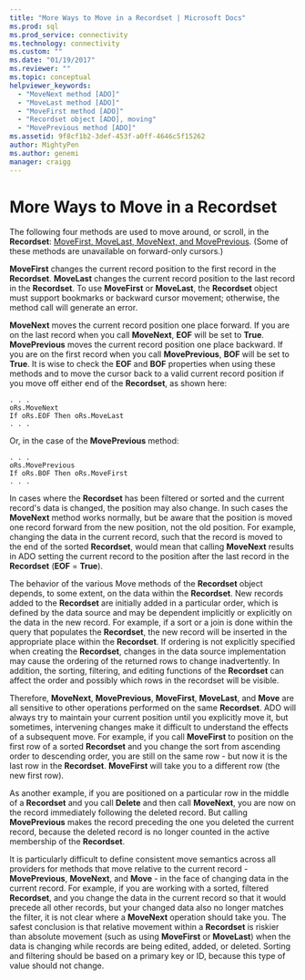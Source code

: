```yaml
---
title: "More Ways to Move in a Recordset | Microsoft Docs"
ms.prod: sql
ms.prod_service: connectivity
ms.technology: connectivity
ms.custom: ""
ms.date: "01/19/2017"
ms.reviewer: ""
ms.topic: conceptual
helpviewer_keywords: 
  - "MoveNext method [ADO]"
  - "MoveLast method [ADO]"
  - "MoveFirst method [ADO]"
  - "Recordset object [ADO], moving"
  - "MovePrevious method [ADO]"
ms.assetid: 9f8cf1b2-3def-453f-a0ff-4646c5f15262
author: MightyPen
ms.author: genemi
manager: craigg
---
```

# More Ways to Move in a Recordset
The following four methods are used to move around, or scroll, in the **Recordset**: [MoveFirst, MoveLast, MoveNext, and MovePrevious](../../../ado/reference/ado-api/movefirst-movelast-movenext-and-moveprevious-methods-ado.md). (Some of these methods are unavailable on forward-only cursors.)  
  
 **MoveFirst** changes the current record position to the first record in the **Recordset**. **MoveLast** changes the current record position to the last record in the **Recordset**. To use **MoveFirst** or **MoveLast**, the **Recordset** object must support bookmarks or backward cursor movement; otherwise, the method call will generate an error.  
  
 **MoveNext** moves the current record position one place forward. If you are on the last record when you call **MoveNext**, **EOF** will be set to **True**. **MovePrevious** moves the current record position one place backward. If you are on the first record when you call **MovePrevious**, **BOF** will be set to **True**. It is wise to check the **EOF** and **BOF** properties when using these methods and to move the cursor back to a valid current record position if you move off either end of the **Recordset**, as shown here:  
  
```  
. . .  
oRs.MoveNext  
If oRs.EOF Then oRs.MoveLast  
. . .   
```  
  
 Or, in the case of the **MovePrevious** method:  
  
```  
. . .   
oRs.MovePrevious  
If oRs.BOF Then oRs.MoveFirst  
. . .  
```  
  
 In cases where the **Recordset** has been filtered or sorted and the current record's data is changed, the position may also change. In such cases the **MoveNext** method works normally, but be aware that the position is moved one record forward from the new position, not the old position. For example, changing the data in the current record, such that the record is moved to the end of the sorted **Recordset**, would mean that calling **MoveNext** results in ADO setting the current record to the position after the last record in the **Recordset** (**EOF** = **True**).  
  
 The behavior of the various Move methods of the **Recordset** object depends, to some extent, on the data within the **Recordset**. New records added to the **Recordset** are initially added in a particular order, which is defined by the data source and may be dependent implicitly or explicitly on the data in the new record. For example, if a sort or a join is done within the query that populates the **Recordset**, the new record will be inserted in the appropriate place within the **Recordset**. If ordering is not explicitly specified when creating the **Recordset**, changes in the data source implementation may cause the ordering of the returned rows to change inadvertently. In addition, the sorting, filtering, and editing functions of the **Recordset** can affect the order and possibly which rows in the recordset will be visible.  
  
 Therefore, **MoveNext**, **MovePrevious**, **MoveFirst**, **MoveLast**, and **Move** are all sensitive to other operations performed on the same **Recordset**. ADO will always try to maintain your current position until you explicitly move it, but sometimes, intervening changes make it difficult to understand the effects of a subsequent move. For example, if you call **MoveFirst** to position on the first row of a sorted **Recordset** and you change the sort from ascending order to descending order, you are still on the same row - but now it is the last row in the **Recordset**. **MoveFirst** will take you to a different row (the new first row).  
  
 As another example, if you are positioned on a particular row in the middle of a **Recordset** and you call **Delete** and then call **MoveNext**, you are now on the record immediately following the deleted record. But calling **MovePrevious** makes the record preceding the one you deleted the current record, because the deleted record is no longer counted in the active membership of the **Recordset**.  
  
 It is particularly difficult to define consistent move semantics across all providers for methods that move relative to the current record - **MovePrevious**, **MoveNext**, and **Move** - in the face of changing data in the current record. For example, if you are working with a sorted, filtered **Recordset**, and you change the data in the current record so that it would precede all other records, but your changed data also no longer matches the filter, it is not clear where a **MoveNext** operation should take you. The safest conclusion is that relative movement within a **Recordset** is riskier than absolute movement (such as using **MoveFirst** or **MoveLast**) when the data is changing while records are being edited, added, or deleted. Sorting and filtering should be based on a primary key or ID, because this type of value should not change.
